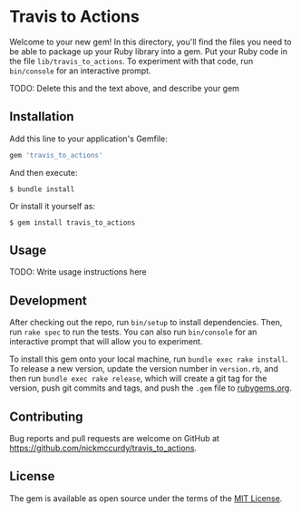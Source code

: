 # Travis to Actions

Welcome to your new gem! In this directory, you'll find the files you need to be able to package up your Ruby library into a gem. Put your Ruby code in the file `lib/travis_to_actions`. To experiment with that code, run `bin/console` for an interactive prompt.

TODO: Delete this and the text above, and describe your gem

## Installation

Add this line to your application's Gemfile:

```ruby
gem 'travis_to_actions'
```

And then execute:

    $ bundle install

Or install it yourself as:

    $ gem install travis_to_actions

## Usage

TODO: Write usage instructions here

## Development

After checking out the repo, run `bin/setup` to install dependencies. Then, run `rake spec` to run the tests. You can also run `bin/console` for an interactive prompt that will allow you to experiment.

To install this gem onto your local machine, run `bundle exec rake install`. To release a new version, update the version number in `version.rb`, and then run `bundle exec rake release`, which will create a git tag for the version, push git commits and tags, and push the `.gem` file to [rubygems.org](https://rubygems.org).

## Contributing

Bug reports and pull requests are welcome on GitHub at https://github.com/nickmccurdy/travis_to_actions.


## License

The gem is available as open source under the terms of the [MIT License](https://opensource.org/licenses/MIT).
